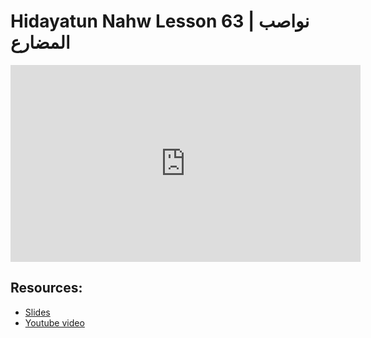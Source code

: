 # Hidayatun Nahw Lesson 63 | نواصب المضارع

<iframe width="560" height="315" src="https://www.youtube-nocookie.com/embed/vRkrvRlUu-E?start=0" frameborder="0" allow="accelerometer; autoplay; encrypted-media; gyroscope; picture-in-picture" allowfullscreen="allowfullscreen"></iframe><BR>



## Resources:
- [Slides](https://github.com/arshare/resources_balagha_pdfs)
- [Youtube video](https://www.youtube.com/watch?v=vRkrvRlUu-E&list=PLzn0qdi6JpdtdAyaM2yvvY1Yk9i4EpLHD&index=124)

